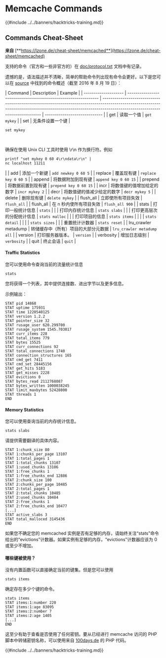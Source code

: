 # Memcache Commands

{{#include ../../banners/hacktricks-training.md}}


## Commands Cheat-Sheet

**来自** [**https://lzone.de/cheat-sheet/memcached**](https://lzone.de/cheat-sheet/memcached)

支持的命令（官方和一些非官方的）在 [doc/protocol.txt](https://github.com/memcached/memcached/blob/master/doc/protocol.txt) 文档中有记录。

遗憾的是，语法描述并不清晰，简单的帮助命令列出现有命令会更好。以下是您可以在 [source](https://github.com/memcached/memcached) 中找到的命令概述（截至 2016 年 8 月 19 日）：

| Command              | Description                                                     | Example                                                                                                                                                                                                     |
| -------------------- | --------------------------------------------------------------- | ----------------------------------------------------------------------------------------------------------------------------------------------------------------------------------------------------------- | ----------------------------- |
| get                  | 读取一个值                                                   | `get mykey`                                                                                                                                                                                                 |
| set                  | 无条件设置一个键                                       | <p><code>set mykey <flags> <ttl> <size></code><br><br><p>确保在使用 Unix CLI 工具时使用 \r\n 作为换行符。例如</p> <code>printf "set mykey 0 60 4\r\ndata\r\n" | nc localhost 11211</code></p> |
| add                  | 添加一个新键                                                   | `add newkey 0 60 5`                                                                                                                                                                                         |
| replace              | 覆盖现有键                                          | `replace key 0 60 5`                                                                                                                                                                                        |
| append               | 将数据附加到现有键                                     | `append key 0 60 15`                                                                                                                                                                                        |
| prepend              | 将数据前置到现有键                                    | `prepend key 0 60 15`                                                                                                                                                                                       |
| incr                 | 将数值键的值增加给定的数字                  | `incr mykey 2`                                                                                                                                                                                              |
| decr                 | 将数值键的值减少给定的数字                  | `decr mykey 5`                                                                                                                                                                                              |
| delete               | 删除现有键                                         | `delete mykey`                                                                                                                                                                                              |
| flush_all            | 立即使所有项目失效                                | `flush_all`                                                                                                                                                                                                 |
| flush_all            | 在 n 秒内使所有项目失效                               | `flush_all 900`                                                                                                                                                                                             |
| stats                | 打印一般统计信息                                       | `stats`                                                                                                                                                                                                     |
|                      | 打印内存统计信息                                        | `stats slabs`                                                                                                                                                                                               |
|                      | 打印更高层次的分配统计信息                        | `stats malloc`                                                                                                                                                                                              |
|                      | 打印项目的信息                                             | `stats items`                                                                                                                                                                                               |
|                      |                                                                 | `stats detail`                                                                                                                                                                                              |
|                      |                                                                 | `stats sizes`                                                                                                                                                                                               |
|                      | 重置统计计数器                                      | `stats reset`                                                                                                                                                                                               |
| lru_crawler metadump | 转储缓存中（所有）项目的大部分元数据 | `lru_crawler metadump all`                                                                                                                                                                                  |
| version              | 打印服务器版本。                                          | `version`                                                                                                                                                                                                   |
| verbosity            | 增加日志级别                                             | `verbosity`                                                                                                                                                                                                 |
| quit                 | 终止会话                                               | `quit`                                                                                                                                                                                                      |

#### Traffic Statistics <a href="#traffic-statistics" id="traffic-statistics"></a>

您可以使用命令查询当前的流量统计信息
```
stats
```
您将获得一个列表，其中提供连接数、进出字节以及更多信息。

示例输出：
```
STAT pid 14868
STAT uptime 175931
STAT time 1220540125
STAT version 1.2.2
STAT pointer_size 32
STAT rusage_user 620.299700
STAT rusage_system 1545.703017
STAT curr_items 228
STAT total_items 779
STAT bytes 15525
STAT curr_connections 92
STAT total_connections 1740
STAT connection_structures 165
STAT cmd_get 7411
STAT cmd_set 28445156
STAT get_hits 5183
STAT get_misses 2228
STAT evictions 0
STAT bytes_read 2112768087
STAT bytes_written 1000038245
STAT limit_maxbytes 52428800
STAT threads 1
END
```
#### Memory Statistics <a href="#memory-statistics" id="memory-statistics"></a>

您可以使用查询当前的内存统计信息。
```
stats slabs
```
请提供需要翻译的具体内容。
```
STAT 1:chunk_size 80
STAT 1:chunks_per_page 13107
STAT 1:total_pages 1
STAT 1:total_chunks 13107
STAT 1:used_chunks 13106
STAT 1:free_chunks 1
STAT 1:free_chunks_end 12886
STAT 2:chunk_size 100
STAT 2:chunks_per_page 10485
STAT 2:total_pages 1
STAT 2:total_chunks 10485
STAT 2:used_chunks 10484
STAT 2:free_chunks 1
STAT 2:free_chunks_end 10477
[...]
STAT active_slabs 3
STAT total_malloced 3145436
END
```
如果您不确定您的 memcached 实例是否有足够的内存，请始终关注“stats”命令给出的“evictions”计数器。如果实例有足够的内存，“evictions”计数器应该为 0 或至少不增加。

#### 哪些键被使用？ <a href="#which-keys-are-used" id="which-keys-are-used"></a>

没有内置函数可以直接确定当前的键集。但是您可以使用
```
stats items
```
确定存在多少个键的命令。
```
stats items
STAT items:1:number 220
STAT items:1:age 83095
STAT items:2:number 7
STAT items:2:age 1405
[...]
END
```
这至少有助于查看是否使用了任何密钥。要从已经进行 memcache 访问的 PHP 脚本中转储密钥名称，可以使用来自 [100days.de](http://100days.de/serendipity/archives/55-Dumping-MemcacheD-Content-Keys-with-PHP.html) 的 PHP 代码。

{{#include ../../banners/hacktricks-training.md}}
